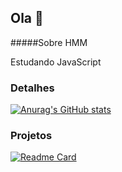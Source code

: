 ## Ola 👋

#####Sobre HMM

Estudando JavaScript

### Detalhes
[![Anurag's GitHub stats](httpsgithub-readme-stats.vercel.appapiusername=ghjshmm&show_icons=true&theme=dark)](httpsgithub.comanuraghazragithub-readme-stats)

### Projetos

[![Readme Card](httpsgithub-readme-stats.vercel.appapipinusername=ghjshmm&repo=variavel&theme=dark)](httpsgithub.comanuraghazragithub-readme-stats)

<!--
**ghjshmm/ghjshmm** is a ✨ _special_ ✨ repository because its `README.md` (this file) appears on your GitHub profile.

Here are some ideas to get you started:

- 🔭 I’m currently working on ...
- 🌱 I’m currently learning ...
- 👯 I’m looking to collaborate on ...
- 🤔 I’m looking for help with ...
- 💬 Ask me about ...
- 📫 How to reach me: ...
- 😄 Pronouns: ...
- ⚡ Fun fact: ...
-->
